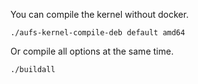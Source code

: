 You can compile the kernel without docker.

```
./aufs-kernel-compile-deb default amd64
```

Or compile all options at the same time.

```
./buildall
```